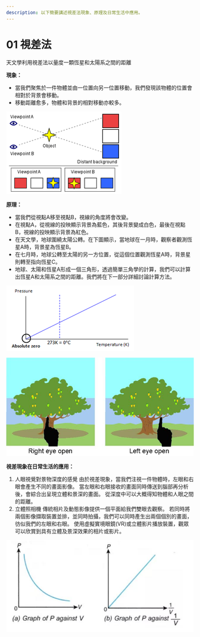 ```yaml
---
description: 以下簡要講述視差法現象、原理及日常生活中應用。
---
```


# 01 視差法

天文學利用視差法以量度一顆恆星和太陽系之間的距離

**現象：**

* 當我們聚焦於一件物體並由一位置向另一位置移動，我們發現該物體的位置會相對於背景會移動。
* 移動距離愈多，物體和背景的相對移動亦較多。

![Parallax \(Image Courtesy: Wikipedia\)](../../../.gitbook/assets/image%20%2819%29.png)

**原理：**

* 當我們從視點A移至視點B，視線的角度將會改變。
* 在視點A，從視線的投映顯示背景為藍色，其後背景變成白色，最後在視點B，視線的投映顯示背景為紅色。
* 在天文學，地球圍繞太陽公轉。在下圖顯示，當地球在一月時，觀察者觀測恆星A時，背景星為恆星B。
* 在七月時，地球公轉至太陽的另一方位置，從這個位置觀測恆星A時，背景星則轉至指向恆星C。
* 地球、太陽和恆星A形成一個三角形，透過簡單三角學的計算，我們可以計算出恆星A和太陽系之間的距離。我們將在下一部分詳細討論計算方法。

![](../../../.gitbook/assets/image%20%288%29.png)

![Human eye view](../../../.gitbook/assets/image%20%2815%29.png)

**視差現象在日常生活的應用：**

1. 人眼視覺對景物深度的感覺 由於視差現象，當我們注視一件物體時，左眼和右眼會產生不同的畫面影像。 當左眼和右眼接收的畫面同時傳送到腦部再分析後，會綜合出呈現立體和景深的畫面。 從深度中可以大概得知物體和人眼之間的距離。
2. 立體照相機 傳統相片及動態影像提供一個平面給我們雙眼去觀察。 若同時將兩個影像擷取裝置並排，並同時拍攝，我們可以同時產生出兩個個別的畫面，彷似我們的左眼和右眼。 使用虛擬實境眼鏡\(VR\)或立體影片播放裝置，觀眾可以欣賞到具有立體及景深效果的相片或影片。

![3-D Camera](../../../.gitbook/assets/image%20%2810%29.png)

